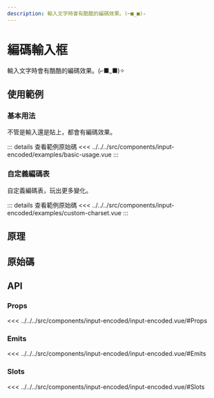 ```yaml
---
description: 輸入文字時會有酷酷的編碼效果。(⌐■_■)✧
---
```


<script setup>
import SourceLinkList from '../../../src/components/source-link-list.vue'

import BasicUsage from '../../../src/components/input-encoded/examples/basic-usage.vue'
import CustomCharset from '../../../src/components/input-encoded/examples/custom-charset.vue'
</script>

# 編碼輸入框 <Badge type="info" text="input" />

輸入文字時會有酷酷的編碼效果。(⌐■_■)✧

## 使用範例

### 基本用法

不管是輸入還是貼上，都會有編碼效果。

<basic-usage/>

::: details 查看範例原始碼
<<< ../../../src/components/input-encoded/examples/basic-usage.vue
:::

### 自定義編碼表

自定義編碼表，玩出更多變化。

<custom-charset/>

::: details 查看範例原始碼
<<< ../../../src/components/input-encoded/examples/custom-charset.vue
:::

## 原理

## 原始碼

<source-link-list name="input-encoded"/>

## API

### Props

<<< ../../../src/components/input-encoded/input-encoded.vue/#Props

### Emits

<<< ../../../src/components/input-encoded/input-encoded.vue/#Emits

### Slots

<<< ../../../src/components/input-encoded/input-encoded.vue/#Slots
